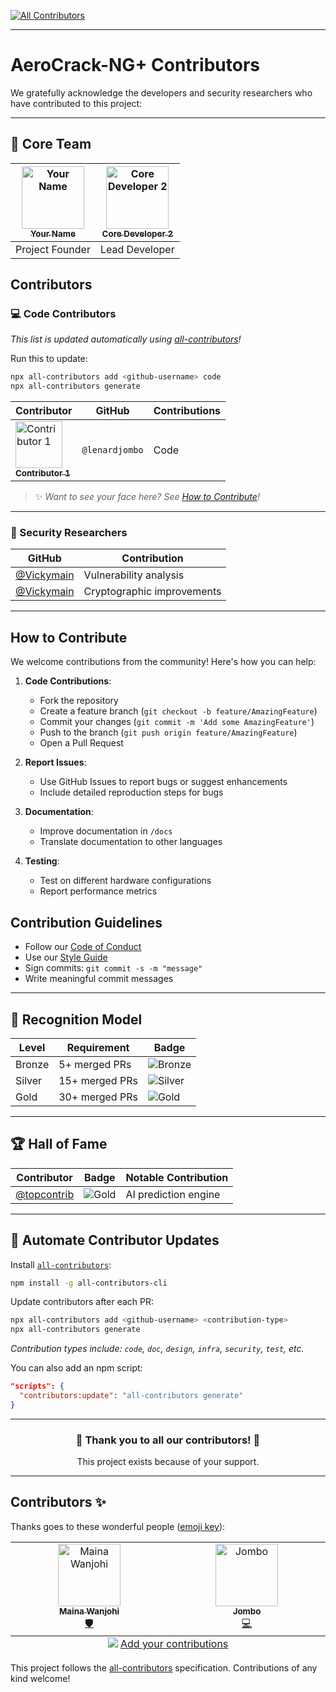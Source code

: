 
<!-- ALL-CONTRIBUTORS-BADGE:START - Do not remove or modify this section -->
[![All Contributors](https://img.shields.io/badge/all_contributors-2-orange.svg?style=flat-square)](#contributors-)
<!-- ALL-CONTRIBUTORS-BADGE:END -->
---

# AeroCrack-NG+ Contributors

We gratefully acknowledge the developers and security researchers who have contributed to this project:

---

## 🧠 Core Team

| [<img src="https://github.com/occupyashanti.png" width="100px;" alt="Your Name"/><br /><sub><b>Your Name</b></sub>](https://github.com/yourusername) | [<img src="https://github.com/avatar2.png" width="100px;" alt="Core Developer 2"/><br /><sub><b>Core Developer 2</b></sub>](https://github.com/developer2) |
| :---: | :---: |
| Project Founder | Lead Developer |

## Contributors

### 💻 Code Contributors

*This list is updated automatically using [all-contributors](https://github.com/all-contributors/all-contributors)!*

Run this to update:

```bash
npx all-contributors add <github-username> code
npx all-contributors generate
```

| Contributor                                                                                                                                                | GitHub          | Contributions |
| ---------------------------------------------------------------------------------------------------------------------------------------------------------- | --------------- | ------------- |
| [<img src="https://github.com/lenardjombo.png" width="75px;" alt="Contributor 1"/><br /><sub><b>Contributor 1</b></sub>](https://github.com/lenardjombo) | `@lenardjombo` | Code          |

> ✨ *Want to see your face here? See [How to Contribute](#how-to-contribute)!*

---

### 🔐 Security Researchers

| GitHub                                           | Contribution               |
| ------------------------------------------------ | -------------------------- |
| [@Vickymain](https://github.com/Vickymain)   | Vulnerability analysis     |
| [@Vickymain](https://github.com/Vickymain) | Cryptographic improvements |

---

## How to Contribute

We welcome contributions from the community! Here's how you can help:

1. **Code Contributions**:
   - Fork the repository
   - Create a feature branch (`git checkout -b feature/AmazingFeature`)
   - Commit your changes (`git commit -m 'Add some AmazingFeature'`)
   - Push to the branch (`git push origin feature/AmazingFeature`)
   - Open a Pull Request

2. **Report Issues**:
   - Use GitHub Issues to report bugs or suggest enhancements
   - Include detailed reproduction steps for bugs

3. **Documentation**:
   - Improve documentation in `/docs`
   - Translate documentation to other languages

4. **Testing**:
   - Test on different hardware configurations
   - Report performance metrics

## Contribution Guidelines

* Follow our [Code of Conduct](CODE_OF_CONDUCT.md)
* Use our [Style Guide](docs/STYLE_GUIDE.md)
* Sign commits: `git commit -s -m "message"`
* Write meaningful commit messages

---

## 🏅 Recognition Model

| Level  | Requirement    | Badge                                                              |
| ------ | -------------- | ------------------------------------------------------------------ |
| Bronze | 5+ merged PRs  | ![Bronze](https://img.shields.io/badge/-Bronze_Contributor-cc6633) |
| Silver | 15+ merged PRs | ![Silver](https://img.shields.io/badge/-Silver_Contributor-c0c0c0) |
| Gold   | 30+ merged PRs | ![Gold](https://img.shields.io/badge/-Gold_Contributor-ffd700)     |

---

## 🏆 Hall of Fame

| Contributor                                  | Badge                                                          | Notable Contribution |
| -------------------------------------------- | -------------------------------------------------------------- | -------------------- |
| [@topcontrib](https://github.com/topcontrib) | ![Gold](https://img.shields.io/badge/-Gold_Contributor-ffd700) | AI prediction engine |

---

## 🤖 Automate Contributor Updates

Install [`all-contributors`](https://allcontributors.org/docs/en/cli/overview):

```bash
npm install -g all-contributors-cli
```

Update contributors after each PR:

```bash
npx all-contributors add <github-username> <contribution-type>
npx all-contributors generate
```

*Contribution types include: `code`, `doc`, `design`, `infra`, `security`, `test`, etc.*

You can also add an npm script:

```json
"scripts": {
  "contributors:update": "all-contributors generate"
}
```

---

<div align="center">
  <h3>💖 Thank you to all our contributors! 💖</h3>
  <p>This project exists because of your support.</p>
</div>

---

## Contributors ✨

Thanks goes to these wonderful people ([emoji key](https://allcontributors.org/docs/en/emoji-key)):

<!-- ALL-CONTRIBUTORS-LIST:START - Do not remove or modify this section -->
<!-- prettier-ignore-start -->
<!-- markdownlint-disable -->
<table>
  <tbody>
    <tr>
      <td align="center" valign="top" width="14.28%"><a href="https://github.com/Vickymain"><img src="https://avatars.githubusercontent.com/u/162909713?v=4?s=100" width="100px;" alt="Maina Wanjohi"/><br /><sub><b>Maina Wanjohi</b></sub></a><br /><a href="#security-Vickymain" title="Security">🛡️</a></td>
      <td align="center" valign="top" width="14.28%"><a href="https://github.com/lenardjombo"><img src="https://avatars.githubusercontent.com/u/158037209?v=4?s=100" width="100px;" alt="Jombo"/><br /><sub><b>Jombo</b></sub></a><br /><a href="https://github.com/occupyashanti/aerocrack/commits?author=lenardjombo" title="Code">💻</a></td>
    </tr>
  </tbody>
  <tfoot>
    <tr>
      <td align="center" size="13px" colspan="7">
        <img src="https://raw.githubusercontent.com/all-contributors/all-contributors-cli/1b8533af435da9854653492b1327a23a4dbd0a10/assets/logo-small.svg">
          <a href="https://all-contributors.js.org/docs/en/bot/usage">Add your contributions</a>
        </img>
      </td>
    </tr>
  </tfoot>
</table>

<!-- markdownlint-restore -->
<!-- prettier-ignore-end -->

<!-- ALL-CONTRIBUTORS-LIST:END -->

This project follows the [all-contributors](https://github.com/all-contributors/all-contributors) specification. Contributions of any kind welcome!